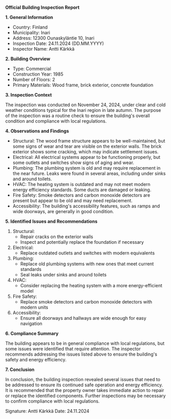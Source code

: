 **Official Building Inspection Report**

**1. General Information**

* Country: Finland
* Municipality: Inari
* Address: 12300 Ounaskyläntie 10, Inari
* Inspection Date: 24.11.2024 (DD.MM.YYYY)
* Inspector Name: Antti Kärkkä

**2. Building Overview**

* Type: Commercial
* Construction Year: 1985
* Number of Floors: 2
* Primary Materials: Wood frame, brick exterior, concrete foundation

**3. Inspection Context**

The inspection was conducted on November 24, 2024, under clear and cold weather conditions typical for the Inari region in late autumn. The purpose of the inspection was a routine check to ensure the building's overall condition and compliance with local regulations.

**4. Observations and Findings**

* Structural: The wood frame structure appears to be well-maintained, but some signs of wear and tear are visible on the exterior walls. The brick exterior shows some cracking, which may indicate settlement issues.
* Electrical: All electrical systems appear to be functioning properly, but some outlets and switches show signs of aging and wear.
* Plumbing: The plumbing system is old and may require replacement in the near future. Leaks were found in several areas, including under sinks and around toilets.
* HVAC: The heating system is outdated and may not meet modern energy efficiency standards. Some ducts are damaged or leaking.
* Fire Safety: Smoke detectors and carbon monoxide detectors are present but appear to be old and may need replacement.
* Accessibility: The building's accessibility features, such as ramps and wide doorways, are generally in good condition.

**5. Identified Issues and Recommendations**

1. Structural:
	* Repair cracks on the exterior walls
	* Inspect and potentially replace the foundation if necessary
2. Electrical:
	* Replace outdated outlets and switches with modern equivalents
3. Plumbing:
	* Replace old plumbing systems with new ones that meet current standards
	* Seal leaks under sinks and around toilets
4. HVAC:
	* Consider replacing the heating system with a more energy-efficient model
5. Fire Safety:
	* Replace smoke detectors and carbon monoxide detectors with modern units
6. Accessibility:
	* Ensure all doorways and hallways are wide enough for easy navigation

**6. Compliance Summary**

The building appears to be in general compliance with local regulations, but some issues were identified that require attention. The inspector recommends addressing the issues listed above to ensure the building's safety and energy efficiency.

**7. Conclusion**

In conclusion, the building inspection revealed several issues that need to be addressed to ensure its continued safe operation and energy efficiency. It is recommended that the property owner takes immediate action to repair or replace the identified components. Further inspections may be necessary to confirm compliance with local regulations.

Signature: Antti Kärkkä
Date: 24.11.2024